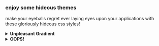 ### enjoy some hideous themes
make your eyeballs regret ever laying eyes upon your applications with these gloriously hideous css styles!

<details>
  <summary><b>Unpleasant Gradient</b></summary>
  
  ![unpleasant_gradients.css](unpleasant_gradients.css)
  *this unpleasant gradient shows up to your door*
  ![unpleasant.png](screenshots/unpleasant.png)
 
</details>
<details>
  <summary><b>OOPS!</b></summary>
  
  ![oops.css](oops.css)
  *whoops! all my widgets have been knocked out of place!*
  ![oops.png](screenshots/oops.png)
  
</details>
